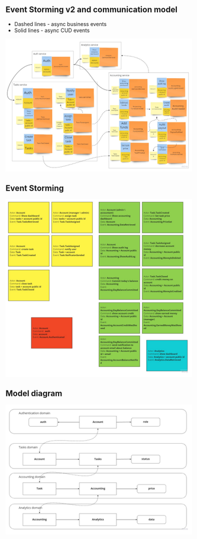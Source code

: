 ## Event Storming v2 and communication model
- Dashed lines - async business events
- Solid lines - async CUD events

![event storming](common/popug-jira-event-storming-and-model-v2.jpg)

## Event Storming
![event storming](common/popug-jira-event-storming.jpg)

## Model diagram
![model diagram](common/popug-jira-model-diagram.jpg)